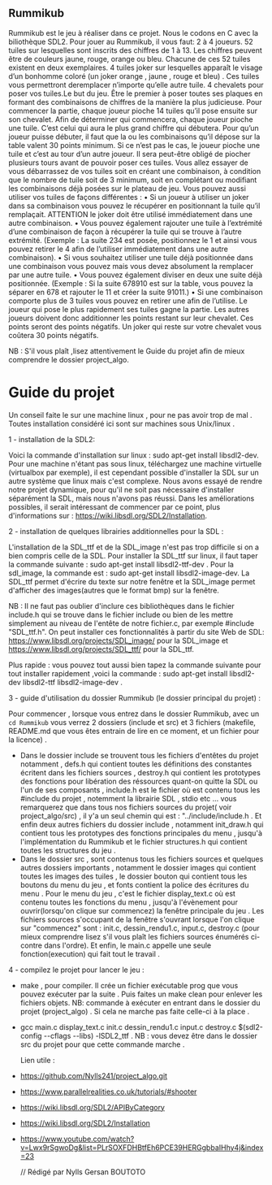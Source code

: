 ## Rummikub

Rummikub est le jeu à réaliser dans ce projet. Nous le codons en C avec la biliothèque SDL2. Pour jouer au Rummikub, il vous faut:
2 à 4 joueurs.
52 tuiles sur lesquelles sont inscrits des chiffres de 1 à 13. Les chiffres peuvent être de couleurs jaune, rouge,
orange ou bleu. Chacune de ces 52 tuiles existent en deux exemplaires.
4 tuiles joker sur lesquelles apparaît le visage d’un bonhomme coloré (un joker orange , jaune , rouge et bleu) . Ces tuiles vous permettront deremplacer n’importe qu’elle autre tuile.
4 chevalets pour poser vos tuiles.Le but du jeu.
Être le premier à poser toutes ses plaques en formant des combinaisons de chiffres de la manière la plus judicieuse.
Pour commencer la partie, chaque joueur pioche 14 tuiles qu’il pose ensuite sur son chevalet.
Afin de déterminer qui commencera, chaque joueur pioche une tuile. C’est celui qui aura le plus grand chiffre qui
débutera.
Pour qu’un joueur puisse débuter, il faut que la ou les combinaisons qu’il dépose sur la table valent 30 points minimum.
Si ce n’est pas le cas, le joueur pioche une tuile et c’est au tour d’un autre joueur.
Il sera peut-être obligé de piocher plusieurs tours avant de pouvoir poser ces tuiles.
Vous allez essayer de vous débarrassez de vos tuiles soit en créant une combinaison, à condition que le nombre de tuile
soit de 3 minimum, soit en complétant ou modifiant les combinaisons déjà posées sur le plateau de jeu.
Vous pouvez aussi utiliser vos tuiles de façons différentes :
• Si un joueur à utiliser un joker dans sa combinaison vous pouvez le récupérer en positionnant la tuile qu’il
remplaçait. ATTENTION le joker doit être utilisé immédiatement dans une autre combinaison.
• Vous pouvez également rajouter une tuile à l’extrémité d’une combinaison de façon à récupérer la tuile qui se
trouve à l’autre extrémité. (Exemple : La suite 234 est posée, positionnez le 1 et ainsi vous pouvez retirer le 4
afin de l’utiliser immédiatement dans une autre combinaison).
• Si vous souhaitez utiliser une tuile déjà positionnée dans une combinaison vous pouvez mais vous devez
absolument la remplacer par une autre tuile.
• Vous pouvez également diviser en deux une suite déjà positionnée. (Exemple : Si la suite 678910 est sur la
table, vous pouvez la séparer en 678 et rajouter le 11 et créer la suite 91011.)
• Si une combinaison comporte plus de 3 tuiles vous pouvez en retirer une afin de l’utilise.
Le joueur qui pose le plus rapidement ses tuiles gagne la partie.
Les autres joueurs doivent donc additionner les points restant sur leur chevalet. Ces points seront des points négatifs. Un
joker qui reste sur votre chevalet vous coûtera 30 points négatifs.

NB : S'il vous plaît ,lisez attentivement le Guide du projet afin de mieux comprendre le dossier project_algo.

 # Guide du projet
 
  Un conseil faite le sur une machine linux , pour ne pas avoir trop de mal . Toutes installation considéré ici sont sur machines sous Unix/linux . 
 
1 - installation de la SDL2:

 Voici la commande d'installation sur linux  :
  sudo apt-get install libsdl2-dev. Pour une machine n'étant pas sous linux, téléchargez une machine virtuelle (virtualbox par exemple), il est cependant possible d'installer la SDL sur un autre système que linux mais c'est complexe. Nous avons essayé de rendre notre projet dynamique, pour qu'il ne soit pas nécessaire d'installer séparément la SDL, mais nous n'avons pas réussi. Dans les améliorations possibles, il serait intéressant de commencer par ce point, plus d'informations sur : https://wiki.libsdl.org/SDL2/Installation.
  
  2 - installation de quelques librairies additionnelles pour la SDL :
  
  L'installation de la SDL_ttf et de la SDL_image n'est pas trop difficile si on a bien compris celle de la SDL. Pour installer la SDL_ttf sur linux, il faut taper la commande suivante : sudo apt-get install  libsdl2-ttf-dev . Pour la sdl_image, la commande est : sudo apt-get install libsdl2-image-dev. La SDL_ttf permet d'écrire du texte sur notre fenêtre et la SDL_image permet d'afficher des images(autres que le format bmp) sur la fenêtre.
  
  NB : Il ne faut pas oublier d'inclure ces bibliothèques dans le fichier include.h qui se trouve dans le fichier include ou bien de les mettre simplement au niveau de l'entête de notre fichier.c, par exemple #include "SDL_ttf.h". On peut installer ces fonctionnalités à partir du site Web de SDL: https://www.libsdl.org/projects/SDL_image/ pour la SDL_image et https://www.libsdl.org/projects/SDL_ttf/ pour la SDL_ttf.
  
  Plus rapide : vous pouvez tout aussi bien tapez la commande suivante  pour tout installer rapidement ,voici la commande : sudo apt-get install libsdl2-dev libsdl2-ttf libsdl2-image-dev . 
  
  
 3 - guide d'utilisation du dossier Rummikub (le dossier principal du projet) : 
 
 Pour commencer , lorsque vous entrez dans le dossier Rummikub, avec un `cd Rummikub` vous verrez 2 dossiers (include et src) et 3 fichiers (makefile, README.md que vous êtes entrain de lire en ce moment, et un fichier pour la licence) .
  - Dans le dossier include se trouvent tous les fichiers d'entêtes du projet notamment , defs.h qui contient toutes les définitions   des constantes écritent dans les fichiers sources , destroy.h qui contient les prototypes des fonctions  pour libération des réssources quant-on quitte la SDL ou l'un de ses composants , include.h est le fichier où est contenu tous les #include du projet , notemment la librairie SDL , stdio etc ... vous remarquerez que dans tous nos fichiers sources du projet( voir project_algo/src) , il y'a un seul chemin qui est : "../include/include.h . Et enfin deux autres fichiers du dossier include , notamment init_draw.h qui contient tous les prototypes des fonctions principales du menu , jusqu'à l'implémentation du Rummikub et le fichier structures.h qui contient toutes les structures du jeu . 
  - Dans le dossier src , sont contenus tous les fichiers sources et quelques autres dossiers importants , notamment le dossier images qui contient toutes les images des tuiles , le dossier bouton qui contient tous les boutons du menu du jeu , et fonts contient la police des écritures du menu . Pour le menu du jeu , c'est le fichier display_text.c où est contenu toutes les fonctions du menu , jusqu'à l'évènement pour ouvrir(lorsqu'on clique sur commencez)  la fenêtre principale du jeu . Les fichiers sources s'occupant de la fenêtre s'ouvrant lorsque l'on clique sur "commencez" sont : init.c, dessin_rendu1.c, input.c, destroy.c (pour mieux comprendre lisez s'il vous plaît les fichiers sources énumérés ci-contre dans l'ordre). Et enfin, le main.c appelle une seule fonction(execution)  qui fait tout le travail .
  
  4 - compilez le projet pour lancer le jeu : 

- make , pour compiler. Il crée un fichier exécutable prog que vous pouvez exécuter par la suite . Puis faites un make clean pour enlever les fichiers objets. 
NB: commande à exécuter en entrant dans le dossier du projet (project_algo) . Si cela ne marche pas faite celle-ci à la place . 

- gcc main.c display_text.c init.c dessin_rendu1.c input.c destroy.c $(sdl2-config --cflags --libs) -lSDL2_ttf  . 
NB : vous devez être dans le dossier src du projet pour que cette commande marche .
  
  Lien utile : 

- https://github.com/Nylls241/project_algo.git

- https://www.parallelrealities.co.uk/tutorials/#shooter

- https://wiki.libsdl.org/SDL2/APIByCategory

- https://wiki.libsdl.org/SDL2/Installation

- https://www.youtube.com/watch?v=Lwx9rSgwoDg&list=PLrSOXFDHBtfEh6PCE39HERGgbbaIHhy4j&index=23
  
  // Rédigé par Nylls Gersan BOUTOTO
